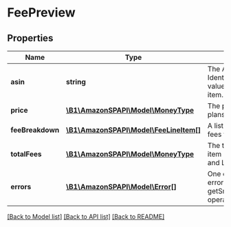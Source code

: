 # FeePreview

## Properties
Name | Type | Description | Notes
------------ | ------------- | ------------- | -------------
**asin** | **string** | The Amazon Standard Identification Number (ASIN) value used to identify the item. | [optional] 
**price** | [**\B1\AmazonSPAPI\Model\MoneyType**](MoneyType.md) | The price that the seller plans to charge for the item. | [optional] 
**feeBreakdown** | [**\B1\AmazonSPAPI\Model\FeeLineItem[]**](FeeLineItem.md) | A list of the Small and Light fees for the item. | [optional] 
**totalFees** | [**\B1\AmazonSPAPI\Model\MoneyType**](MoneyType.md) | The total fees charged if the item participated in the Small and Light program. | [optional] 
**errors** | [**\B1\AmazonSPAPI\Model\Error[]**](Error.md) | One or more unexpected errors occurred during the getSmallAndLightFeePreview operation. | [optional] 

[[Back to Model list]](../README.md#documentation-for-models) [[Back to API list]](../README.md#documentation-for-api-endpoints) [[Back to README]](../README.md)



